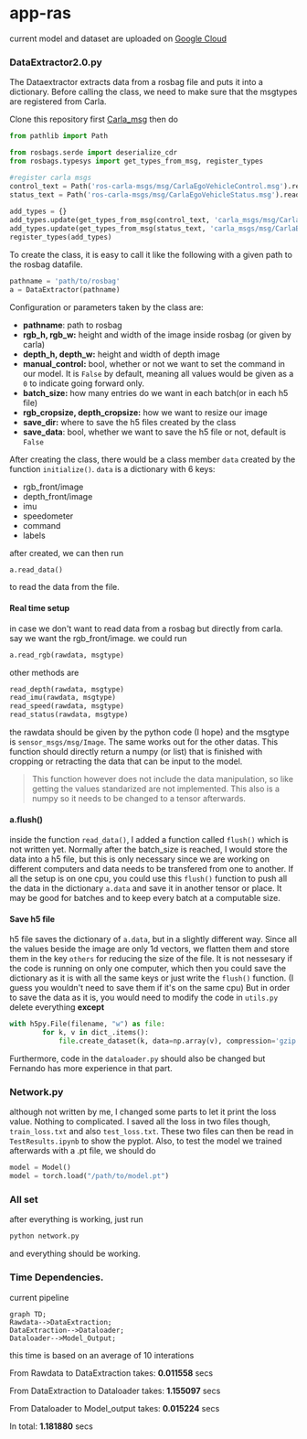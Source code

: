# app-ras

current model and dataset are uploaded on [Google Cloud](https://drive.google.com/drive/folders/1qlWZ4WMYuEwyJQQI8Y9NTPzI9_YT5S5b?usp=sharing)

### DataExtractor2.0.py
The Dataextractor extracts data from a rosbag file and puts it into a dictionary. Before calling the class, we need to make sure that the msgtypes are registered from Carla.

Clone this repository first [Carla_msg](https://github.com/MPC-Berkeley/carla-ros-bridge)
then do
``` python
from pathlib import Path

from rosbags.serde import deserialize_cdr
from rosbags.typesys import get_types_from_msg, register_types

#register carla msgs
control_text = Path('ros-carla-msgs/msg/CarlaEgoVehicleControl.msg').read_text()
status_text = Path('ros-carla-msgs/msg/CarlaEgoVehicleStatus.msg').read_text()
    
add_types = {}
add_types.update(get_types_from_msg(control_text, 'carla_msgs/msg/CarlaEgoVehicleControl'))
add_types.update(get_types_from_msg(status_text, 'carla_msgs/msg/CarlaEgoVehicleStatus'))
register_types(add_types)
```

To create the class, it is easy to call it like the following with a given path to the rosbag datafile.
``` python
pathname = 'path/to/rosbag'
a = DataExtractor(pathname)
```

Configuration or parameters taken by the class are:
* **pathname**: path to rosbag
* **rgb_h, rgb_w:** height and width of the image inside rosbag (or given by carla)
* **depth_h, depth_w:** height and width of depth image
* **manual_control:** bool, whether or not we want to set the command in our model. It is `False` by default, meaning all values would be given as a `0` to indicate going forward only.
* **batch_size:** how many entries do we want in each batch(or in each h5 file)
* **rgb_cropsize, depth_cropsize:** how we want to resize our image
* **save_dir:** where to save the h5 files created by the class
* **save_data**: bool, whether we want to save the h5 file or not, default is `False`

After creating the class, there would be a class member `data` created by the function `initialize()`. `data` is a dictionary with 6 keys:
* rgb_front/image
* depth_front/image
* imu
* speedometer
* command
* labels

after created, we can then run
``` python
a.read_data()
```
to read the data from the file.

#### Real time setup
in case we don't want to read data from a rosbag but directly from carla.
say we want the rgb_front/image.
we could run
``` python
a.read_rgb(rawdata, msgtype)
```
other methods are
``` python
read_depth(rawdata, msgtype)
read_imu(rawdata, msgtype)
read_speed(rawdata, msgtype)
read_status(rawdata, msgtype)
```
the rawdata should be given by the python code (I hope) and the msgtype is `sensor_msgs/msg/Image`. The same works out for the other datas. This function should directly return a numpy (or list) that is finished with cropping or retracting the data that can be input to the model. 
> This function however does not include the data manipulation, so like getting the values standarized are not implemented. This also is a numpy so it needs to be changed to a tensor afterwards.

#### a.flush()
inside the function `read_data()`, I added a function called `flush()` which is not written yet. Normally after the batch_size is reached, I would store the data into a h5 file, but this is only necessary since we are working on different computers and data needs to be transfered from one to another. If all the setup is on one cpu, you could use this `flush()` function to push all the data in the dictionary `a.data` and save it in another tensor or place. It may be good for batches and to keep every batch at a computable size.

#### Save h5 file
h5 file saves the dictionary of `a.data`, but in a slightly different way. Since all the values beside the image are only 1d vectors, we flatten them and store them in the key `others` for reducing the size of the file. 
It is not nessesary if the code is running on only one computer, which then you could save the dictionary as it is with all the same keys or just write the `flush()` function. (I guess you wouldn't need to save them if it's on the same cpu) But in order to save the data as it is, you would need to modify the code in `utils.py`
delete everything **except**
```python
with h5py.File(filename, "w") as file:
        for k, v in dict_.items():
            file.create_dataset(k, data=np.array(v), compression='gzip')
```
Furthermore, code in the `dataloader.py` should also be changed but Fernando has more experience in that part.

### Network.py
although not written by me, I changed some parts to let it print the loss value. Nothing to complicated. 
I saved all the loss in two files though, `train_loss.txt` and also `test_loss.txt`. These two files can then be read in `TestResults.ipynb` to show the pyplot. 
Also, to test the model we trained afterwards with a .pt file, we should do 
``` python
model = Model()
model = torch.load("/path/to/model.pt")
```

### All set
after everything is working, just run 
``` cmd
python network.py
```
and everything should be working.

### Time Dependencies.

current pipeline
``` mermaid
graph TD;
Rawdata-->DataExtraction;
DataExtraction-->Dataloader;
Dataloader-->Model_Output;
```
this time is based on an average of 10 interations

From Rawdata to DataExtraction takes: **0.011558** secs 

From DataExtraction to Dataloader takes: **1.155097** secs 

From Dataloader to Model_output takes: **0.015224** secs 

In total: **1.181880** secs 
